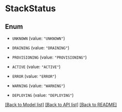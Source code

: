 # StackStatus

## Enum


* `UNKNOWN` (value: `"UNKNOWN"`)

* `DRAINING` (value: `"DRAINING"`)

* `PROVISIONING` (value: `"PROVISIONING"`)

* `ACTIVE` (value: `"ACTIVE"`)

* `ERROR` (value: `"ERROR"`)

* `WARNING` (value: `"WARNING"`)

* `DEPLOYING` (value: `"DEPLOYING"`)


[[Back to Model list]](../README.md#documentation-for-models) [[Back to API list]](../README.md#documentation-for-api-endpoints) [[Back to README]](../README.md)


